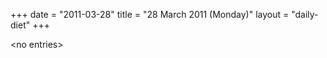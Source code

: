 +++
date = "2011-03-28"
title = "28 March 2011 (Monday)"
layout = "daily-diet"
+++


\<no entries\>

